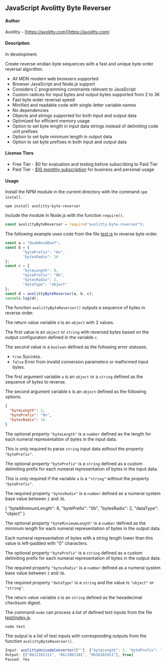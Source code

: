 ## JavaScript Avolitty Byte Reverser

#### Author
Avolitty - [https://avolitty.com](https://avolitty.com)

#### Description
In development.

Create reverse-endian byte sequences with a fast and unique byte order reversal algorithm.

- All MDN modern web browsers supported
- Browser JavaScript and Node.js support
- Considers C programming constraints relevant to JavaScript
- Custom radices for input bytes and output bytes supported from 2 to 36
- Fast byte order reversal speed
- Minified and readable code with single-letter variable names
- No dependencies
- Objects and strings supported for both input and output data
- Optimized for efficient memory usage
- Option to set byte length in input data strings instead of delimiting code unit prefixes
- Option to set byte minimum length in output data
- Option to set byte prefixes in both input and output data

#### License Tiers
- Free Tier - $0 for evaluation and testing before subscribing to Paid Tier
- Paid Tier - [$10 monthly subscription](https://avolitty.com/subscribe/) for business and personal usage

#### Usage
Install the NPM module in the current directory with the command `npm install`.

``` console
npm install avolitty-byte-reverser
```

Include the module in Node.js with the function `require()`.

``` javascript
const avolittyByteReverser = require("avolitty-byte-reverser");
```

The following example uses code from the file [test.js](https://github.com/avolitty/javascript-avolitty-byte-reverser/blob/main/test.js) to reverse byte order.

``` javascript
const a = "0xab0xcd0xef";
const b = {
        "bytePrefix": "0x",
        "bytesRadix": 16
};
const c = {
        "byteLength": 8,
        "bytePrefix": "0b",
        "bytesRadix": 2,
        "dataType": "object"
};
const d = avolittyByteReverser(a, b, c);
console.log(d);
```

The function `avolittyByteReverser()` outputs a sequence of bytes in reverse order.

The return value variable `d` is an `object` with 2 values.

The first value is an `object` or `string` with reversed bytes based on the output configuration defined in the variable `c`.

The second value is a `boolean` defined as the following error statuses.

- `true` Success.
- `false` Error from invalid conversion parameters or malformed input bytes.

The first argument variable `a` is an `object` or a `string` defined as the sequence of bytes to reverse.

The second argument variable `b` is an `object` defined as the following options.

``` json
{
  "byteLength": 2,
  "bytePrefix": "0x",
  "bytesRadix": 16
}
```

The optional property `"byteLength"` is a `number` defined as the length for each numeral representation of bytes in the input data.

This is only required to parse `string` input data without the property `"bytePrefix"`.

The optional property `"bytePrefix"` is a `string` defined as a custom delimiting prefix for each numeral representation of bytes in the input data.

This is only required if the variable `a` is a `"string"` without the property `"bytePrefix"`.

The required property `"bytesRadix"` is a `number` defined as a numeral system base value between `2` and `36`.

{
  "byteMinimumLength": 8,
  "bytePrefix": "0b",
  "bytesRadix": 2,
  "dataType": "object"
}

The optional property `"byteMinimumLength"` is a `number` defined as the minimum length for each numeral representation of bytes in the output data.

Each numeral representation of bytes with a string length lower than this value is left-padded with "0" characters.

The optional property `"bytePrefix"` is a `string` defined as a custom delimiting prefix for each numeral representation of bytes in the output data.

The required property `"bytesRadix"` is a `number` defined as a numeral system base value between `2` and `36`.

The required property `"dataType"` is a `string` and the value is `"object"` or `"string"`.

The return value variable `d` is an  `string` defined as the hexadecimal checksum digest.

The command `node` can process a list of defined test inputs from the file [test/index.js](https://github.com/avolitty/javascript-avolitty-byte-reverser/blob/main/test.js).

``` console
node test
```

The output is a list of test inputs with corresponding outputs from the function `avolittyByteReverser()`.

``` javascript
Input: avolittyUnicodeConverter([""], {"byteLength": 2, "bytePrefix": "0x", "bytesRadix": 16}, {"byteLength": 8, "bytePrefix": "0b", "bytesRadix": 2, "dataType": "object"});
Output: [["0b11101111", "0b11001101", "0b10101011"], true]
Passed: Yes
```
